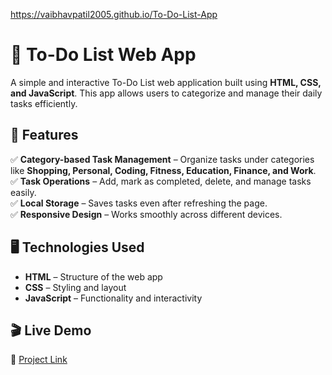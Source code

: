 https://vaibhavpatil2005.github.io/To-Do-List-App
# 📝 To-Do List Web App  

A simple and interactive To-Do List web application built using **HTML, CSS, and JavaScript**. This app allows users to categorize and manage their daily tasks efficiently.  

## 🚀 Features  
✅ **Category-based Task Management** – Organize tasks under categories like **Shopping, Personal, Coding, Fitness, Education, Finance, and Work**.  
✅ **Task Operations** – Add, mark as completed, delete, and manage tasks easily.  
✅ **Local Storage** – Saves tasks even after refreshing the page.  
✅ **Responsive Design** – Works smoothly across different devices.  

## 🖥️ Technologies Used  
- **HTML** – Structure of the web app  
- **CSS** – Styling and layout  
- **JavaScript** – Functionality and interactivity  

## 🎬 Live Demo  
🔗 [Project Link](https://vaibhavpatil2005.github.io/To-Do-List-App)  


